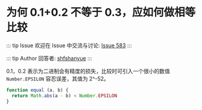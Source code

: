 # 为何 0.1+0.2 不等于 0.3，应如何做相等比较



::: tip Issue 
 欢迎在 Issue 中交流与讨论: [Issue 583](https://github.com/shfshanyue/Daily-Question/issues/583) 
:::

::: tip Author 
回答者: [shfshanyue](https://github.com/shfshanyue) 
:::

0.1，0.2 表示为二进制会有精度的损失，比较时可引入一个很小的数值 `Number.EPSILON` 容忍误差，其值为 2^-52。

``` js
function equal (a, b) {
  return Math.abs(a - b) < Number.EPSILON
}
```